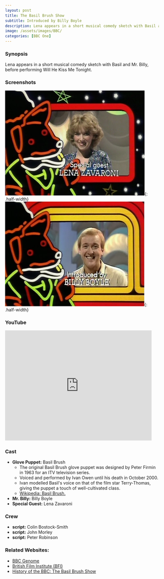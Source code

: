 ```yaml
---
layout: post
title: The Basil Brush Show
subtitle: Introduced by Billy Boyle
description: Lena appears in a short musical comedy sketch with Basil and Billy Boyle, before performing Will He Kiss Me Tonight.
image: /assets/images/BBC/
categories: [BBC One]
---
```


### Synopsis
Lena appears in a short musical comedy sketch with Basil and Mr. Billy, before performing Will He Kiss Me Tonight.

### Screenshots
![](/assets/images/BBC/1980-12-13-the-basil-brush-show-lena-zavaroni.png){: .half-width}
![](/assets/images/BBC/1980-12-13-the-basil-brush-show-billy-boyle.png){: .half-width}

### YouTube
<div class="responsive-video">
<iframe width="480px" height="360px" src="https://www.youtube.com/embed/CUPiw7fBoE4?rel=0&showinfo=1" frameborder="0" allowfullscreen=""></iframe>
</div>

### Cast
* **Glove Puppet:** Basil Brush
   * The original Basil Brush glove puppet was designed by Peter Firmin in 1963 for an ITV television series.
   * Voiced and performed by Ivan Owen until his death in October 2000.
   * Ivan modelled Basil's voice on that of the film star Terry-Thomas, giving the puppet a touch of well-cultivated class.
   * [Wikipedia: Basil Brush.](https://en.wikipedia.org/wiki/Basil_Brush)
* **Mr. Billy:** Billy Boyle
* **Special Guest:** Lena Zavaroni

### Crew
* **script:** Colin Bostock-Smith
* **script:** John Morley
* **script:** Peter Robinson

### Related Websites:
* [BBC Genome](http://genome.ch.bbc.co.uk/bda3587630d6477db469091a6530c72f)
* [British Film Institute (BFI)](http://www.bfi.org.uk/films-tv-people/4ce2b83ee584f)
* [History of the BBC: The Basil Brush Show](https://www.bbc.co.uk/programmes/p01bc8tb)
